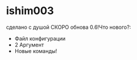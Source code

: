 # ishim003
сделано с душой
СКОРО обнова 0.6!Что нового?:
- Файл конфигурации
- 2 Аргумент
- Новые команды!
